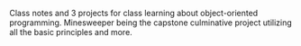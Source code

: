 Class notes and 3 projects for class learning about object-oriented programming. Minesweeper being the capstone culminative project utilizing all the basic principles and more.
